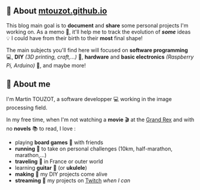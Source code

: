 ## :pushpin: About [mtouzot.github.io](https://mtouzot.github.io/)

This blog main goal is to **document** and **share** some personal projects I'm working on. As a memo :memo:, it'll help me to track the evolution of **_some_** ideas :bulb: I could have from their birth to their __most__ final shape!<br>

The main subjects you'll find here will focused on **software programming** :computer:, **DIY** _(3D printing, craft,...)_ :construction:, **hardware** and **basic electronics** _(Raspberry Pi, Arduino)_ :electric_plug:, and maybe more!

## :bust_in_silhouette: About me

I'm Martin TOUZOT, a software developper :computer: working in the image processing field.

In my free time, when I'm not watching a **movie** :clapper: at the [Grand Rex](https://www.legrandrex.com/) and with no **novels** :books: to read, I love :
* playing **board games** :game_die: with friends
* **running** :runner: to take on personal challenges (10km, half-marathon, marathon,...)
* **traveling** :steam_locomotive: in France or outer world
* learning **guitar** :guitar: (or **ukulele**)
* **making** :construction_worker: my DIY projects come alive
* **streaming** :red_circle: my projects on [Twitch](https://twitch.tv/mt_mak3r) _when I can_
